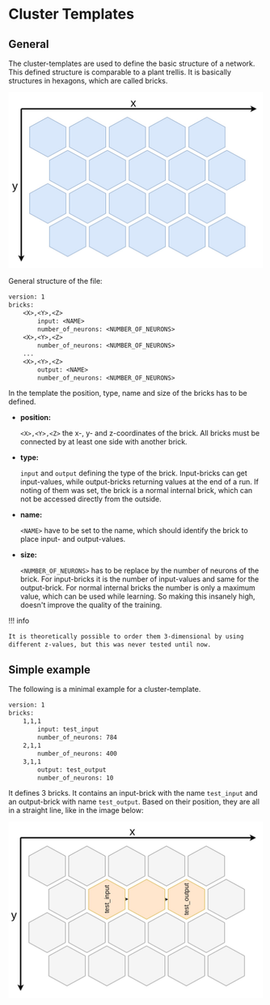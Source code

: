 # Cluster Templates

## General 

The cluster-templates are used to define the basic structure of a network. This defined structure is comparable to a plant trellis. It is basically structures in hexagons, which are called bricks.

![step1](../img/cluster_template_general.jpg)

General structure of the file:

```
version: 1
bricks:
    <X>,<Y>,<Z>
        input: <NAME>
        number_of_neurons: <NUMBER_OF_NEURONS>
    <X>,<Y>,<Z>
        number_of_neurons: <NUMBER_OF_NEURONS>
    ...
    <X>,<Y>,<Z>
        output: <NAME>
        number_of_neurons: <NUMBER_OF_NEURONS>
```

In the template the position, type, name and size of the bricks has to be defined. 

- **position:**

    `<X>,<Y>,<Z>` the x-, y- and z-coordinates of the brick. All bricks must be connected by at least one side with another brick.

- **type:**

    `input` and `output` defining the type of the brick. Input-bricks can get input-values, while output-bricks returning values at the end of a run. If noting of them was set, the brick is a normal internal brick, which can not be accessed directly from the outside.

- **name:**

    `<NAME>` have to be set to the name, which should identify the brick to place input- and output-values.

- **size:**

    `<NUMBER_OF_NEURONS>` has to be replace by the number of neurons of the brick. For input-bricks it is the number of input-values and same for the output-brick. For normal internal bricks the number is only a maximum value, which can be used while learning. So making this insanely high, doesn't improve the quality of the training.

!!! info

    It is theoretically possible to order them 3-dimensional by using different z-values, but this was never tested until now.

## Simple example

The following is a minimal example for a cluster-template.

```
version: 1
bricks:
    1,1,1
        input: test_input
        number_of_neurons: 784
    2,1,1
        number_of_neurons: 400
    3,1,1
        output: test_output
        number_of_neurons: 10
```

It defines 3 bricks. It contains an input-brick with the name `test_input` and an output-brick with name `test_output`. Based on their position, they are all in a straight line, like in the image below:

![step1](../img/cluster_template_example.jpg)


